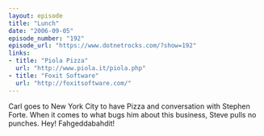```yaml
---
layout: episode
title: "Lunch"
date: "2006-09-05"
episode_number: "192"
episode_url: "https://www.dotnetrocks.com/?show=192"
links:
- title: "Piola Pizza"
  url: "http://www.piola.it/piola.php"
- title: "Foxit Software"
  url: "http://foxitsoftware.com/"
---
```


Carl goes to New York City to have Pizza and conversation with Stephen Forte. When it comes to what bugs him about this business, Steve pulls no punches. Hey! Fahgeddabahdit!
